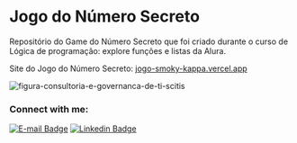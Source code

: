 # Jogo do Número Secreto 

Repositório do Game do Número Secreto que foi criado durante o curso de Lógica de programação: explore funções e listas da Alura.

Site do Jogo do Número Secreto: [jogo-smoky-kappa.vercel.app
](https://jogo-smoky-kappa.vercel.app/)

![figura-consultoria-e-governanca-de-ti-scitis](https://user-images.githubusercontent.com/30474126/109063568-ae4c5000-76bf-11eb-8764-c2b5e108cc47.png)


### Connect with me:
[![E-mail Badge](https://img.shields.io/badge/Email-andrepires.corporativo%40gmail.com-green)](andrepires.corporativo@gmail.com)
[![Linkedin Badge](https://img.shields.io/badge/-LinkedIn-blue?style=flat-square&logo=Linkedin&logoColor=white&link=https://www.linkedin.com/in/andre-s-pires)](https://br.linkedin.com/in/andre-s-pires?trk=profile-badge)  
